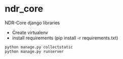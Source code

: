 # ndr_core
NDR-Core django libraries

- Create virtualenv
- install requirements (pip install -r requirements.txt)

```
python manage.py collectstatic
python manage.py runserver
```
